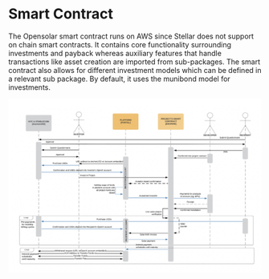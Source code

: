 # Smart Contract

The Opensolar smart contract runs on AWS since Stellar does not support on chain smart contracts. It contains core functionality surrounding investments and payback whereas auxiliary features that handle transactions like asset creation are imported from sub-packages. The smart contract also allows for different investment models which can be defined in a relevant sub package. By default, it uses the munibond model for investments.

![Smart Contract Architecture](../.gitbook/assets/screenshot-2020-04-24-at-2.39.03-pm.png)

